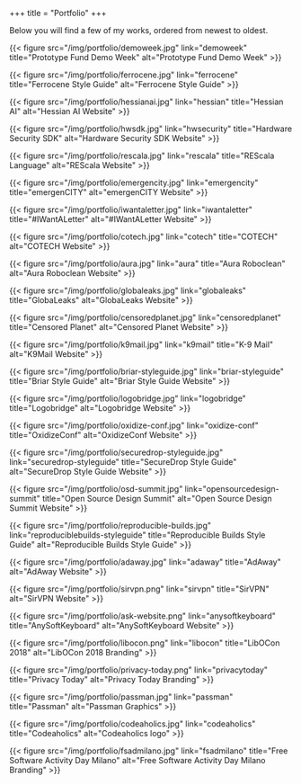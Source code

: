 +++
title = "Portfolio"
+++

Below you will find a few of my works, ordered from newest to oldest.

{{< figure src="/img/portfolio/demoweek.jpg" link="demoweek" title="Prototype Fund Demo Week" alt="Prototype Fund Demo Week" >}}

{{< figure src="/img/portfolio/ferrocene.jpg" link="ferrocene" title="Ferrocene Style Guide" alt="Ferrocene Style Guide" >}}

{{< figure src="/img/portfolio/hessianai.jpg" link="hessian" title="Hessian AI" alt="Hessian AI Website" >}}

{{< figure src="/img/portfolio/hwsdk.jpg" link="hwsecurity" title="Hardware Security SDK" alt="Hardware Security SDK Website" >}}

{{< figure src="/img/portfolio/rescala.jpg" link="rescala" title="REScala Language" alt="REScala Website" >}}

{{< figure src="/img/portfolio/emergencity.jpg" link="emergencity" title="emergenCITY" alt="emergenCITY Website" >}}

{{< figure src="/img/portfolio/iwantaletter.jpg" link="iwantaletter" title="#IWantALetter" alt="#IWantALetter Website" >}}

{{< figure src="/img/portfolio/cotech.jpg" link="cotech" title="COTECH" alt="COTECH Website" >}}

{{< figure src="/img/portfolio/aura.jpg" link="aura" title="Aura Roboclean" alt="Aura Roboclean Website" >}}

{{< figure src="/img/portfolio/globaleaks.jpg" link="globaleaks" title="GlobaLeaks" alt="GlobaLeaks Website" >}}

{{< figure src="/img/portfolio/censoredplanet.jpg" link="censoredplanet" title="Censored Planet" alt="Censored Planet Website" >}}

{{< figure src="/img/portfolio/k9mail.jpg" link="k9mail" title="K-9 Mail" alt="K9Mail Website" >}}

{{< figure src="/img/portfolio/briar-styleguide.jpg" link="briar-styleguide" title="Briar Style Guide" alt="Briar Style Guide Website" >}}

{{< figure src="/img/portfolio/logobridge.jpg" link="logobridge" title="Logobridge" alt="Logobridge Website" >}}

{{< figure src="/img/portfolio/oxidize-conf.jpg" link="oxidize-conf" title="OxidizeConf" alt="OxidizeConf Website" >}}

{{< figure src="/img/portfolio/securedrop-styleguide.jpg" link="securedrop-styleguide" title="SecureDrop Style Guide" alt="SecureDrop Style Guide Website" >}}

{{< figure src="/img/portfolio/osd-summit.jpg" link="opensourcedesign-summit" title="Open Source Design Summit" alt="Open Source Design Summit Website" >}}

{{< figure src="/img/portfolio/reproducible-builds.jpg" link="reproduciblebuilds-styleguide" title="Reproducible Builds Style Guide" alt="Reproducible Builds Style Guide" >}}

{{< figure src="/img/portfolio/adaway.jpg" link="adaway" title="AdAway" alt="AdAway Website" >}}

{{< figure src="/img/portfolio/sirvpn.png" link="sirvpn" title="SirVPN" alt="SirVPN Website" >}}

{{< figure src="/img/portfolio/ask-website.png" link="anysoftkeyboard" title="AnySoftKeyboard" alt="AnySoftKeyboard Website" >}}

{{< figure src="/img/portfolio/libocon.png" link="libocon" title="LibOCon 2018" alt="LibOCon 2018 Branding" >}}

{{< figure src="/img/portfolio/privacy-today.png" link="privacytoday" title="Privacy Today" alt="Privacy Today Branding" >}}

{{< figure src="/img/portfolio/passman.jpg" link="passman" title="Passman" alt="Passman Graphics" >}}

{{< figure src="/img/portfolio/codeaholics.jpg" link="codeaholics" title="Codeaholics" alt="Codeaholics logo" >}}

{{< figure src="/img/portfolio/fsadmilano.jpg" link="fsadmilano" title="Free Software Activity Day Milano" alt="Free Software Activity Day Milano Branding" >}}
